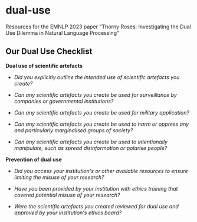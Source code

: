 # dual-use
Resources for the EMNLP 2023 paper "Thorny Roses: Investigating the Dual Use Dilemma in Natural Language Processing"

## Our Dual Use Checklist

**Dual use of scientific artefacts**

-   *Did you explicitly outline the intended use of scientific artefacts
    you create?*

-   *Can any scientific artefacts you create be used for surveillance by
    companies or governmental institutions?*

-   *Can any scientific artefacts you create be used for military
    application?*

-   *Can any scientific artefacts you create be used to harm or oppress
    any and particularly marginalised groups of society?*

-   *Can any scientific artefacts you create be used to intentionally
    manipulate, such as spread disinformation or polarise people?*

**Prevention of dual use**

-   *Did you access your institution's or other available resources to
    ensure limiting the misuse of your research?*

-   *Have you been provided by your institution with ethics training
    that covered potential misuse of your research?*

-   *Were the scientific artefacts you created reviewed for dual use and
    approved by your institution's ethics board?*
